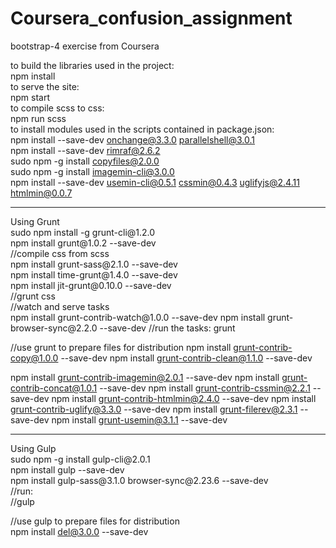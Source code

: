 # Coursera_confusion_assignment
bootstrap-4 exercise from Coursera<br>

to build the libraries used in the project:<br>
npm install<br>
to serve the site:<br>
npm start<br>
to compile scss to css:<br>
npm run scss<br>
to  install modules used in the scripts contained in package.json:<br>
npm install --save-dev onchange@3.3.0 parallelshell@3.0.1<br>
npm install --save-dev rimraf@2.6.2<br>
sudo npm -g install copyfiles@2.0.0<br>
sudo npm -g install imagemin-cli@3.0.0<br>
npm install --save-dev usemin-cli@0.5.1 cssmin@0.4.3 uglifyjs@2.4.11 htmlmin@0.0.7<br>
<hr>
Using Grunt<br>
sudo npm install -g grunt-cli@1.2.0<br>
npm install grunt@1.0.2 --save-dev<br>
//compile css from scss<br>
npm install grunt-sass@2.1.0 --save-dev<br>
npm install time-grunt@1.4.0 --save-dev<br>
npm install jit-grunt@0.10.0 --save-dev<br>
//grunt css<br>
//watch and serve tasks<br>
npm install grunt-contrib-watch@1.0.0 --save-dev
npm install grunt-browser-sync@2.2.0 --save-dev
//run the tasks:
grunt

//use grunt to prepare files for distribution
npm install grunt-contrib-copy@1.0.0 --save-dev
npm install grunt-contrib-clean@1.1.0 --save-dev

npm install grunt-contrib-imagemin@2.0.1 --save-dev
npm install grunt-contrib-concat@1.0.1 --save-dev
npm install grunt-contrib-cssmin@2.2.1 --save-dev
npm install grunt-contrib-htmlmin@2.4.0 --save-dev
npm install grunt-contrib-uglify@3.3.0 --save-dev
npm install grunt-filerev@2.3.1 --save-dev
npm install grunt-usemin@3.1.1 --save-dev
<hr>
Using Gulp<br>
sudo npm -g install gulp-cli@2.0.1<br>
npm install gulp --save-dev<br>
npm install gulp-sass@3.1.0  browser-sync@2.23.6 --save-dev<br>
//run:<br>
//gulp<br>

//use gulp to prepare files for distribution<br>
npm install del@3.0.0 --save-dev<br>
